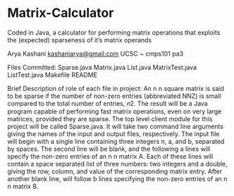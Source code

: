 # Matrix-Calculator
Coded in Java, a calculator for performing matrix operations that exploits the (expected) sparseness of it’s matrix operands

Arya Kashani
kashaniarya@gmail.com
UCSC ~ cmps101
pa3

Files Committed:
Sparse.java
Matrix.java
List.java
MatrixTest.java
ListTest.java
Makefile
README

Brief Description of role of each file in project:
An n n square matrix is said to be sparse if the number of non-zero entries (abbreviated NNZ) 
is small compared to the total number of entries, 𝑛2. The result will be a Java program capable 
of performing fast matrix operations, even on very large matrices, provided they are sparse.
 The top level client module for this project will be called Sparse.java. It will take two 
 command line arguments giving the names of the input and output files, respectively. 
 The input file will begin with a single line containing three integers n, a, and b, separated by spaces. 
 The second line will be blank, and the following a lines will specify the non-zero entries of an n n matrix A. 
 Each of these lines will contain a space separated list of three numbers: two integers and a double, 
 giving the row, column, and value of the corresponding matrix entry. After another blank line, 
 will follow b lines specifying the non-zero entries of an n n matrix B.

